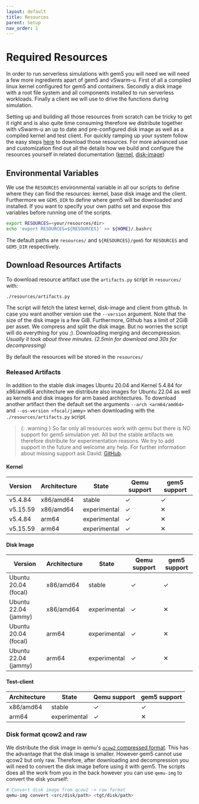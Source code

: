 ```yaml
---
layout: default
title: Resources
parent: Setup
nav_order: 1
---
```



# Required Resources

In order to run serverless simulations with gem5 you will need we will need a few more ingredients apart of gem5 and vSwarm-u. First of all a compiled linux kernel configured for gem5 and containers. Secondly a disk image with a root file system and all components installed to run serverless workloads. Finally a client we will use to drive the functions during simulation.

Setting up and building all those resources from scratch can be tricky to get it right and is also quite time consuming therefore we distribute together with vSwarm-u an up to date and pre-configured disk image as well as a compiled kernel and test client. For quickly ramping up your system follow the easy steps [here](#download-resources-artifacts) to download those resources. For more advanced use and customization find out all the details how we build and configure the resources yourself in related documentation ([kernel](./kernel.md), [disk-image](./disk-image.md))


## Environmental Variables
We use the `RESOURCES` environmental variable in all our scripts to define where they can find the resources: kernel, base disk image and the client. Furthermore we `GEM5_DIR` to define where gem5 will be downloaded and installed. If you want to specify your own paths set and expose this variables before running one of the scripts.
```bash
export RESOURCES=<your/resources/dir>
echo 'export RESOURCES=${RESOURCES}' >> ${HOME}/.bashrc
```
The default paths are `resources/` and `${RESOURCES}/gem5` for `RESOURCES` and `GEM5_DIR` respectively.


## Download Resources Artifacts

To download resource artifact use the `artifacts.py` script in `resources/` with:
```bash
./resources/artifacts.py
```
The script will fetch the latest kernel, disk-image and client from github. In case you want another version use the `--version` argument.
Note that the size of the disk image is a few GiB. Furthermore, Github has a limit of 2GiB per asset. We compress and split the disk image. But no worries the script will do everything for you ;). Downloading merging and decompression. *Usually it took about three minutes. (2.5min for download and 30s for decompressing)*

By default the resources will be stored in the `resources/`

### Released Artifacts
In addition to the stable disk images Ubuntu 20.04 and Kernel 5.4.84 for x86/amd64 architecture we distribute also images for Ubuntu 22.04 as well as kernels and disk images for arm based architectures.
To download another artifact then the default set the arguments `--arch <arm64/amd64>` and `--os-version <focal/jammy>` when downloading with the `./resources/artifacts.py` script.

> {: .warning }
> So far only all resources work with qemu but there is NO support for gem5 simulation yet. All but the stable artifacts we therefore distribute for experimentation reasons. We try to add support in the future and welcome any help. For further information about missing support ask David: [GitHub](https://github.com/dhschall).


#### Kernel

| Version | Architecture | State | Qemu support | gem5 support |
|:---|---|---|---|---|
| v5.4.84 | x86/amd64 | stable | ✓ | ✓ |
| v5.15.59 | x86/amd64 | experimental | ✓ | ✕ |
| v5.4.84 | arm64 | experimental | ✓ | ✕ |
| v5.15.59 | arm64 | experimental | ✓ | ✕ |

#### Disk Image

| Version | Architecture | State | Qemu support | gem5 support |
|---|---|---|---|---|
| Ubuntu 20.04 (focal) | x86/amd64 | stable | ✓ | ✓ |
| Ubuntu 22.04 (jammy) | x86/amd64 | experimental | ✓ | ✕ |
| Ubuntu 20.04 (focal) | arm64 | experimental | ✓ | ✕ |
| Ubuntu 22.04 (jammy) | arm64 | experimental | ✓ | ✕ |

#### Test-client

| Architecture | State | Qemu support | gem5 support |
|---|---|---|---|
| x86/amd64 | stable | ✓ | ✓ |
| arm64 | experimental | ✓ | ✕ |




### Disk format qcow2 and raw
We distribute the disk image in qemu's [`qcow2` compressed format](https://qemu.readthedocs.io/en/latest/system/images.html#disk-image-file-formats). This has the advantage that the disk image is smaller. However gem5 cannot use qcow2 but only raw. Therefore, after downloading and decompression you will need to convert the disk image before using it with gem5. The scripts does all the work from you in the back however you can use `qemu-img` to convert the disk yourself:
```bash
# Convert disk image from qcow2 -> raw format
qemu-img convert <src/disk/path> <tgt/disk/path>
```


